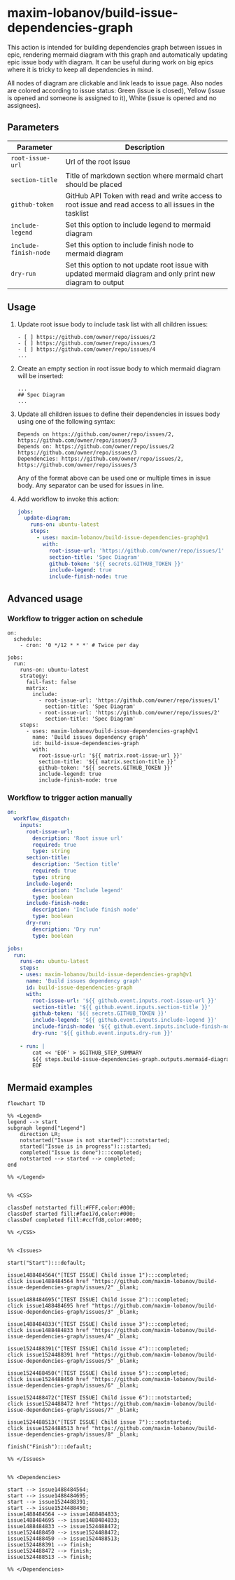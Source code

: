 # maxim-lobanov/build-issue-dependencies-graph

This action is intended for building dependencies graph between issues in epic, rendering mermaid diagram with this graph and automatically updating epic issue body with diagram.
It can be useful during work on big epics where it is tricky to keep all dependencies in mind.

All nodes of diagram are clickable and link leads to issue page. Also nodes are colored according to issue status: Green (issue is closed), Yellow (issue is opened and someone is assigned to it), White (issue is opened and no assignees). 

## Parameters
| Parameter | Description |
|-|-|
| `root-issue-url` | Url of the root issue |
| `section-title` | Title of markdown section where mermaid chart should be placed |
| `github-token` | GitHub API Token with read and write access to root issue and read access to all issues in the tasklist |
| `include-legend` | Set this option to include legend to mermaid diagram |
| `include-finish-node` | Set this option to include finish node to mermaid diagram |
| `dry-run` | Set this option to not update root issue with updated mermaid diagram and only print new diagram to output |

## Usage

1. Update root issue body to include task list with all children issues:
    ```
    - [ ] https://github.com/owner/repo/issues/2
    - [ ] https://github.com/owner/repo/issues/3
    - [ ] https://github.com/owner/repo/issues/4
    ...
    ```
2. Create an empty section in root issue body to which mermaid diagram will be inserted:
    ```
    ...
    ## Spec Diagram
    ...
    ```
3. Update all children issues to define their dependencies in issues body using one of the following syntax:
    ```
    Depends on https://github.com/owner/repo/issues/2, https://github.com/owner/repo/issues/3
    Depends on: https://github.com/owner/repo/issues/2 https://github.com/owner/repo/issues/3
    Dependencies: https://github.com/owner/repo/issues/2, https://github.com/owner/repo/issues/3
    ```
    Any of the format above can be used one or multiple times in issue body. Any separator can be used for issues in line.

4. Add workflow to invoke this action:
    ```yml
    jobs:
      update-diagram:
        runs-on: ubuntu-latest
        steps:
          - uses: maxim-lobanov/build-issue-dependencies-graph@v1
            with:
              root-issue-url: 'https://github.com/owner/repo/issues/1'
              section-title: 'Spec Diagram'
              github-token: '${{ secrets.GITHUB_TOKEN }}'
              include-legend: true
              include-finish-node: true
    ```

## Advanced usage

### Workflow to trigger action on schedule
```
on:
  schedule:
    - cron: '0 */12 * * *' # Twice per day

jobs:
  run:
    runs-on: ubuntu-latest
    strategy:
      fail-fast: false
      matrix:
        include:
          - root-issue-url: 'https://github.com/owner/repo/issues/1'
            section-title: 'Spec Diagram'
          - root-issue-url: 'https://github.com/owner/repo/issues/2'
            section-title: 'Spec Diagram'
    steps:
      - uses: maxim-lobanov/build-issue-dependencies-graph@v1
        name: 'Build issues dependency graph'
        id: build-issue-dependencies-graph
        with:
          root-issue-url: '${{ matrix.root-issue-url }}'
          section-title: '${{ matrix.section-title }}'
          github-token: '${{ secrets.GITHUB_TOKEN }}'
          include-legend: true
          include-finish-node: true
```

### Workflow to trigger action manually
```yml
on:
  workflow_dispatch:
    inputs:
      root-issue-url:
        description: 'Root issue url'
        required: true
        type: string
      section-title:
        description: 'Section title'
        required: true
        type: string
      include-legend:
        description: 'Include legend'
        type: boolean
      include-finish-node:
        description: 'Include finish node'
        type: boolean
      dry-run: 
        description: 'Dry run'
        type: boolean

jobs:
  run:
    runs-on: ubuntu-latest
    steps:
    - uses: maxim-lobanov/build-issue-dependencies-graph@v1
      name: 'Build issues dependency graph'
      id: build-issue-dependencies-graph
      with:
        root-issue-url: '${{ github.event.inputs.root-issue-url }}'
        section-title: '${{ github.event.inputs.section-title }}'
        github-token: '${{ secrets.GITHUB_TOKEN }}'
        include-legend: '${{ github.event.inputs.include-legend }}'
        include-finish-node: '${{ github.event.inputs.include-finish-node }}'
        dry-run: '${{ github.event.inputs.dry-run }}'
    
    - run: |
        cat << 'EOF' > $GITHUB_STEP_SUMMARY
        ${{ steps.build-issue-dependencies-graph.outputs.mermaid-diagram }}
        EOF
```

## Mermaid examples

```mermaid
flowchart TD

%% <Legend>
legend --> start
subgraph legend["Legend"]
    direction LR;
    notstarted("Issue is not started"):::notstarted;
    started("Issue is in progress"):::started;
    completed("Issue is done"):::completed;
    notstarted --> started --> completed;
end

%% </Legend>


%% <CSS>

classDef notstarted fill:#FFF,color:#000;
classDef started fill:#fae17d,color:#000;
classDef completed fill:#ccffd8,color:#000;

%% </CSS>


%% <Issues>

start("Start"):::default;

issue1488484564("[TEST ISSUE] Child issue 1"):::completed;
click issue1488484564 href "https://github.com/maxim-lobanov/build-issue-dependencies-graph/issues/2" _blank;

issue1488484695("[TEST ISSUE] Child issue 2"):::completed;
click issue1488484695 href "https://github.com/maxim-lobanov/build-issue-dependencies-graph/issues/3" _blank;

issue1488484833("[TEST ISSUE] Child issue 3"):::completed;
click issue1488484833 href "https://github.com/maxim-lobanov/build-issue-dependencies-graph/issues/4" _blank;

issue1524488391("[TEST ISSUE] Child issue 4"):::completed;
click issue1524488391 href "https://github.com/maxim-lobanov/build-issue-dependencies-graph/issues/5" _blank;

issue1524488450("[TEST ISSUE] Child issue 5"):::completed;
click issue1524488450 href "https://github.com/maxim-lobanov/build-issue-dependencies-graph/issues/6" _blank;

issue1524488472("[TEST ISSUE] Child issue 6"):::notstarted;
click issue1524488472 href "https://github.com/maxim-lobanov/build-issue-dependencies-graph/issues/7" _blank;

issue1524488513("[TEST ISSUE] Child issue 7"):::notstarted;
click issue1524488513 href "https://github.com/maxim-lobanov/build-issue-dependencies-graph/issues/8" _blank;

finish("Finish"):::default;

%% </Issues>


%% <Dependencies>

start --> issue1488484564;
start --> issue1488484695;
start --> issue1524488391;
start --> issue1524488450;
issue1488484564 --> issue1488484833;
issue1488484695 --> issue1488484833;
issue1488484833 --> issue1524488472;
issue1524488450 --> issue1524488472;
issue1524488450 --> issue1524488513;
issue1524488391 --> finish;
issue1524488472 --> finish;
issue1524488513 --> finish;

%% </Dependencies>

```
